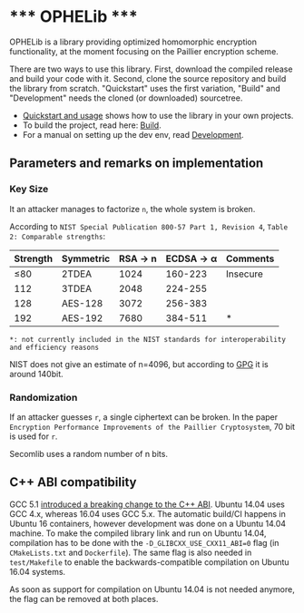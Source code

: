 # *** OPHELib ***
OPHELib is a library providing optimized homomorphic encryption functionality, at the moment focusing on the Paillier encryption scheme.

There are two ways to use this library.
First, download the compiled release and build your code with it.
Second, clone the source repository and build the library from scratch. "Quickstart" uses the first variation, "Build" and "Development" needs the cloned (or downloaded) sourcetree.

* [Quickstart and usage](QUICKSTART.md) shows how to use the library in your own projects.
* To build the project, read here: [Build](BUILD.md).
* For a manual on setting up the dev env, read [Development](DEVELOPMENT.md).

## Parameters and remarks on implementation
### Key Size
It an attacker manages to factorize `n`, the whole system is broken.

According to `NIST Special Publication 800-57 Part 1, Revision 4`, `Table 2: Comparable strengths`:

| Strength | Symmetric | RSA -> n | ECDSA -> α | Comments |
|----------|-----------|----------|------------|----------|
| ≤80      | 2TDEA     | 1024     | 160-223    | Insecure |
| 112      | 3TDEA     | 2048     | 224-255    |          |
| 128      | AES-128   | 3072     | 256-383    |          |
| 192      | AES-192   | 7680     | 384-511    | *        |

`*: not currently included in the NIST standards for interoperability and
efficiency reasons`

NIST does not give an estimate of n=4096, but according to [GPG](https://www.gnupg.org/faq/gnupg-faq.html#please_use_ecc) it is around 140bit.

### Randomization
If an attacker guesses `r`, a single ciphertext can be broken. In the paper `Encryption Performance Improvements of the Paillier Cryptosystem`, 70 bit is used for `r`.

Secomlib uses a random number of n bits.

## C++ ABI compatibility
GCC 5.1 [introduced a breaking change to the C++ ABI](https://gcc.gnu.org/onlinedocs/gcc-5.2.0/libstdc++/manual/manual/using_dual_abi.html). Ubuntu 14.04 uses GCC 4.x, whereas 16.04 uses GCC 5.x. The automatic build/CI happens in Ubuntu 16 containers, however development was done on a Ubuntu 14.04 machine. To make the compiled library link and run on Ubuntu 14.04, compilation has to be done with the `-D_GLIBCXX_USE_CXX11_ABI=0` flag (in `CMakeLists.txt` and `Dockerfile`). The same flag is also needed in `test/Makefile` to enable the backwards-compatible compilation on Ubuntu 16.04 systems.

As soon as support for compilation on  Ubuntu 14.04 is not needed anymore, the flag can be removed at both places.
